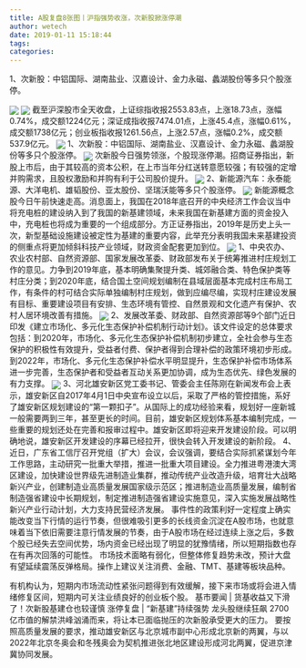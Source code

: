 ```yaml
---
title: A股复盘8张图丨沪指强势收涨，次新股掀涨停潮
author: wetech
date: 2019-01-11 15:18:44
tags: 
categories: 
---
```

1、次新股：中铝国际、湖南盐业、汉嘉设计、金力永磁、蠡湖股份等多只个股涨停。
<!-- more -->
<img align="center" border="0" src="https://imgcdn.yicai.com/uppics/images/2019/01/0344a3c8b9b3f5115f9192d09e30e96a.jpg" />
<img align="center" border="0" src="https://imgcdn.yicai.com/uppics/images/2019/01/6ab93273275e4c6fe728dc59af20378f.jpg" />
截至沪深股市全天收盘，上证综指收报2553.83点，上涨18.73点，涨幅0.74%，成交额1224亿元；深证成指收报7474.01点，上涨45.4点，涨幅0.61%，成交额1738亿元；创业板指收报1261.56点，上涨2.57点，涨幅0.2%，成交额537.9亿元。
<img align="center" border="0" src="https://imgcdn.yicai.com/uppics/images/2019/01/13e44de06f745a892661b622dfcdeb77.jpg" />
1、次新股：中铝国际、湖南盐业、汉嘉设计、金力永磁、蠡湖股份等多只个股涨停。
<img align="center" border="0" src="https://imgcdn.yicai.com/uppics/images/2019/01/ffa689ee7bacfa7230a2eed91255f600.jpg" />
次新股今日强势领涨，个股现涨停潮。招商证券指出，新股上市后，由于其较高的资本公积，在上市当年分红送转意愿较强；有较强的定增并购需求，且股权激励和并购有利于公司股价提升。
<img align="center" border="0" src="https://imgcdn.yicai.com/uppics/images/2019/01/f9152f031252e42d6fc65546382b5761.jpg" />
2、新能源汽车：永泰能源、大洋电机、雄韬股份、亚太股份、坚瑞沃能等多只个股涨停。
<img align="center" border="0" src="https://imgcdn.yicai.com/uppics/images/2019/01/573d63b28930e17b3fe1fcc945c13c42.jpg" />
新能源概念股今日午前快速走高。消息面上，我国在2018年底召开的中央经济工作会议当中将充电桩的建设纳入到了我国的新基建领域，未来我国在新基建方面的资金投入中，充电桩也将成为重要的一个组成部分。方正证券指出，2019年是历史上头一次，新型基础设施建设被定性为基建的重要内容，此举充分表明我国未来基建投资的侧重点将更加倾斜科技产业领域，财政资金配套更加到位。
<img align="center" border="0" src="https://imgcdn.yicai.com/uppics/images/2019/01/10b0adcb55301597bb9bcb14b4d44920.jpg" />
1、中央农办、农业农村部、自然资源部、国家发展改革委、财政部发布关于统筹推进村庄规划工作的意见。力争到2019年底，基本明确集聚提升类、城郊融合类、特色保护类等村庄分类；到2020年底，结合国土空间规划编制在县域层面基本完成村庄布局工作，有条件的村可结合实际单独编制村庄规划，做到应编尽编，实现村庄建设发展有目标、重要建设项目有安排、生态环境有管控、自然景观和文化遗产有保护、农村人居环境改善有措施。
<img align="center" border="0" src="https://imgcdn.yicai.com/uppics/images/2019/01/860bd9bbd8f5c863b8a893657f9efe95.jpg" />
2、发展改革委、财政部、自然资源部等9个部门近日印发《建立市场化、多元化生态保护补偿机制行动计划》。该文件设定的总体要求包括：到2020年，市场化、多元化生态保护补偿机制初步建立，全社会参与生态保护的积极性有效提升，受益者付费、保护者得到合理补偿的政策环境初步形成。到2022年，市场化、多元化生态保护补偿水平明显提升，生态保护补偿市场体系进一步完善，生态保护者和受益者互动关系更加协调，成为生态优先、绿色发展的有力支撑。
<img align="center" border="0" src="https://imgcdn.yicai.com/uppics/images/2019/01/2962a166170b782fdbc6b793e29c0f70.jpg" />
3、河北雄安新区党工委书记、管委会主任陈刚在新闻发布会上表示，雄安新区自2017年4月1日中央宣布设立以后，采取了严格的管控措施，系好了雄安新区规划建设的“第一颗扣子”。从国际上的成功经验来看，规划好一座新城一般需要两到三年，甚至更长的时间。目前，雄安新区规划体系基本编制完成，一些重要的规划还处在完善和报审过程中。雄安新区即将迎来开发建设阶段。可以明确地说，雄安新区开发建设的序幕已经拉开，很快会转入开发建设的新阶段。
4、近日，广东省工信厅召开党组（扩大）会议，会议强调，要结合实际抓紧谋划今年工作思路，主动研究一批重大举措，推进一批重大项目建设。全力推进粤港澳大湾区建设，加快建设世界级先进制造业集群，推动传统产业改造升级，培育壮大战略新兴产业，创建制造业高质量发展国家级示范区；推进制造业高质量发展，编制省制造强省建设中长期规划，制定推进制造强省建设实施意见，深入实施发展战略性新兴产业行动计划，大力支持民营经济发展。
事件性的政策利好一定程度上确实能改变当下行情的运行节奏，但很难吸引更多的长线资金沉淀在A股市场，也就意味着当下依旧需要注意行情发展的节奏，由于A股市场在经过连续上涨之后，多数个股已经失去空间优势，场内资金已经出现了明显的犹豫情绪，所以短期指数也存在有再次回落的可能性。
市场技术面略有弱化，但整体修复趋势未改，预计大盘有望延续震荡反弹格局。操作上建议关注消费、金融、TMT、基建等板块品种。
 
 
有机构认为，短期内市场流动性紧张问题得到有效缓解，接下来市场或将会进入情绪修复区间，短期内可关注业绩良好的创业板个股。
基市要闻 | 货基收益又下滑了！次新股基建仓也较谨慎
涨停复盘 | “新基建”持续强势 龙头股继续狂飙
2700亿市值的解禁洪峰汹涌而来，将让本已面临抛压的次新股承受更大的压力。
要按照高质量发展的要求，推动雄安新区与北京城市副中心形成北京新的两翼，与以2022年北京冬奥会和冬残奥会为契机推进张北地区建设形成河北两翼，促进京津冀协同发展。
